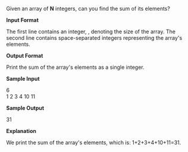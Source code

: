 Given an array of <b>N</b> integers, can you find the sum of its elements?

<b>Input Format</b>

The first line contains an integer, , denoting the size of the array. 
The second line contains  space-separated integers representing the array's elements.

<b>Output Format</b>

Print the sum of the array's elements as a single integer.

<b>Sample Input</b>

6<br>
1 2 3 4 10 11

<b>Sample Output</b>

31

<b>Explanation</b>

We print the sum of the array's elements, which is: 1+2+3+4+10+11=31.
